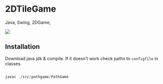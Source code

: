 # 2DTileGame
Java, Swing, 2DGame,

![](Mission-to-Mars-Game.gif)


## Installation

Download java jdk & compile.
If it doesn't work check paths to `configfile` in classes.

```Java

javac ./src/pathgame/PathGame

```

